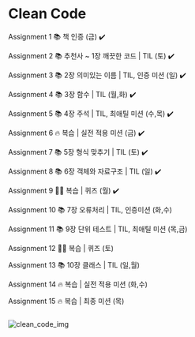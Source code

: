 # Clean Code

Assignment 1   📚 책 인증 (금) ✔️

Assignment 2   📚 추천사 ~ 1장 깨끗한 코드 | TIL (토) ✔️

Assignment 3   📚 2장 의미있는 이름 | TIL, 인증 미션 (일) ✔️

Assignment 4   📚 3장 함수 | TIL (월,화) ✔️

Assignment 5   📚 4장 주석 | TIL, 최애틸 미션 (수,목) ✔️


Assignment 6   🔥 복습 | 실전 적용 미션 (금) ✔️

Assignment 7   📚 5장 형식 맞추기 | TIL (토) ✔️

Assignment 8   📚 6장 객체와 자료구조 | TIL (일) ✔️

Assignment 9   🙋🏻 복습 | 퀴즈 (월) ✔️

Assignment 10  📚 7장 오류처리 | TIL, 인증미션 (화,수) 

Assignment 11  📚 9장 단위 테스트 | TIL, 최애틸 미션 (목,금)


Assignment 12  🙋🏻 복습 | 퀴즈 (토)

Assignment 13  📚 10장 클래스 | TIL (일,월)

Assignment 14  🔥 복습 | 실전 적용 미션 (화,수)

Assignment 15  🔥 복습 | 최종 미션 (목)

## 
![clean_code_img](https://github.com/chunjr1/clean_code/assets/37570034/e79e87dd-7077-4be8-96af-d09ccb0b9ac2)
